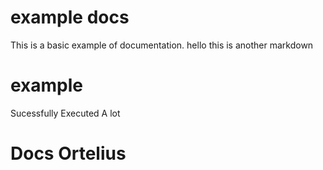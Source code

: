 # example docs
This is a basic example of documentation.
hello this is another markdown 
# example
Sucessfully Executed A lot 

# Docs Ortelius 